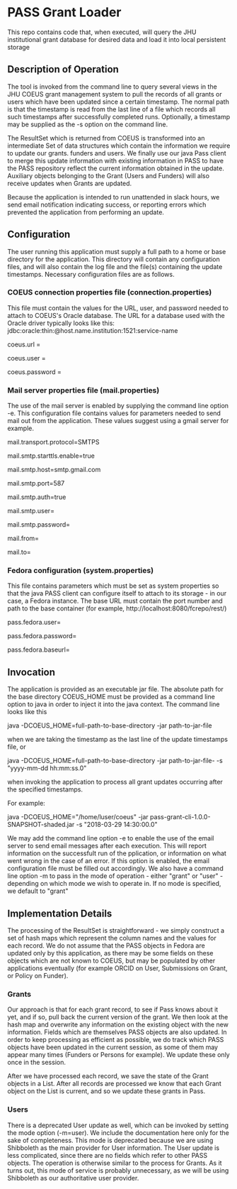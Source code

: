 # PASS Grant Loader
This repo contains code that, when executed, will query the JHU institutional grant database for desired data and load
it into local persistent storage

## Description of Operation
The tool is invoked from the command line to query several views in 
the JHU COEUS grant management system to pull the records of all 
grants or users which have been updated since a certain timestamp. The normal path
is that the timestamp is read from the last line of a file which 
records all such timestamps after successfully completed runs. 
Optionally, a timestamp may be supplied as the -s option on the command line.

The ResultSet which is returned from COEUS is transformed into an intermediate Set
of data structures which contain the information we require to update our grants. funders and users.
We finally use our java Pass client to merge this update information with existing
information in PASS to have the PASS repository reflect the current information obtained
in the update. Auxiliary objects belonging to the Grant (Users and Funders)
will also receive updates when Grants are updated.

Because the application is intended to run unattended in slack hours, we
send email notification indicating success, or reporting errors which prevented the 
application from performing an update.

## Configuration
The user running this application must supply a full path to a home
or base directory for the application. This directory will contain any 
configuration files, and will also contain the log file and the file(s) containing the
update timestamps. Necessary configuration files are as follows.

### COEUS connection properties file (connection.properties)
This file must contain the values for the URL, user, and password needed to
attach to COEUS's Oracle database. The URL for a database used with the Oracle driver typically looks like 
this: jdbc:oracle:thin:@host.name.institution:1521:service-name

coeus.url = 

coeus.user = 

coeus.password =

### Mail server properties file (mail.properties)
The use of the mail server is enabled by supplying the command line option -e.
This configuration file contains values for parameters needed to send mail out from the application.
These values suggest using a gmail server for example.

mail.transport.protocol=SMTPS

mail.smtp.starttls.enable=true

mail.smtp.host=smtp.gmail.com

mail.smtp.port=587

mail.smtp.auth=true

mail.smtp.user=

mail.smtp.password=

mail.from=

mail.to=

### Fedora configuration (system.properties)
This file contains parameters which must be set as system properties so that  the java PASS client
can configure itself to attach to its storage - in our case, a Fedora instance. The base URL must contain
the port number and path to the base container (for example, http://localhost:8080/fcrepo/rest/)

pass.fedora.user=

pass.fedora.password=

pass.fedora.baseurl=

## Invocation
The application is provided as an executable jar file. The absolute path for the base directory COEUS_HOME must be provided as a command line
option to java in order to inject it into the java context. The command line looks like this

java -DCOEUS_HOME=full-path-to-base-directory -jar path-to-jar-file

when we are taking the timestamp as the last line of the update timestamps file, or 

java -DCOEUS_HOME=full-path-to-base-directory -jar path-to-jar-file- -s "yyyy-mm-dd hh:mm:ss.0"

when invoking the application to process all grant updates occurring after the specified timestamps.

For example:

 java -DCOEUS_HOME="/home/luser/coeus" -jar pass-grant-cli-1.0.0-SNAPSHOT-shaded.jar -s "2018-03-29 14:30:00.0"
 
We may add the command line option -e to enable the use of the email server to send email messages after
each execution. This will report information on the successfult run of the pplication, or information
on what went wrong in the case of an error. If this option is enabled, the email configuration file
must be filled out accordingly. We also have a command line option -m to pass in the mode of operation -
either "grant" or "user" - depending on which mode we wish to operate in. If no mode is specified, we default to "grant"

## Implementation Details
The processing of the ResultSet is straightforward - we simply construct a set of hash maps which represent the
column names and the values for each record. We do not assume that the PASS objects in Fedora are updated 
only by this application, as there may be some fields on these objects which are not known to COEUS, but 
may be populated by other applications eventually (for example ORCID on User, Submissions on Grant, or Policy on Funder).

### Grants
Our approach is that for each grant record, to see if Pass knows about it yet, and if so, pull back the current version
of the grant. We then look at the hash map and overwrite any information on the existing object with the new 
information. Fields which are themselves PASS objects are also updated. In order to keep processing as efficient
as possible, we do track which PASS objects have been updated in the current session, as some of them may 
appear many times (Funders or Persons for example). We update these only once in the session.

After we have processed each record, we save the state of the Grant objects in a List. After all records 
are processed we know that each Grant object on the List is current, and so we update these grants in Pass.

### Users
There is a deprecated User update as well, which can be invoked by setting the mode option (-m=user). We include the documentation
here only for the sake of completeness. This mode is deprecated because we are using Shibboleth as the main provider for User information.
The User update is less complicated, since there are no fields which refer to other PASS objects. The operation is otherwise
similar to the process for Grants. As it turns out, this mode of service is probably unnecessary, as we will be using Shibboleth
as our authoritative user provider.




